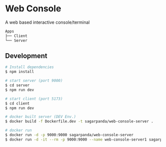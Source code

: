 # Web Console

A web based interactive console/terminal

```md
Apps
├── Client
└── Server
```

## Development

```sh
# Install dependencies
$ npm install

# start server (port 9000)
$ cd server
$ npm run dev

# start client (port 5173)
$ cd client
$ npm run dev

# docker built server (DEV Env.)
$ docker build -f Dockerfile.dev -t sagarpanda/web-console-server .

# docker run
$ docker run -d -p 9000:9000 sagarpanda/web-console-server
$ docker run -d -it --rm -p 9000:9000 --name web-console-server1 sagarpanda/web-console-server
```
